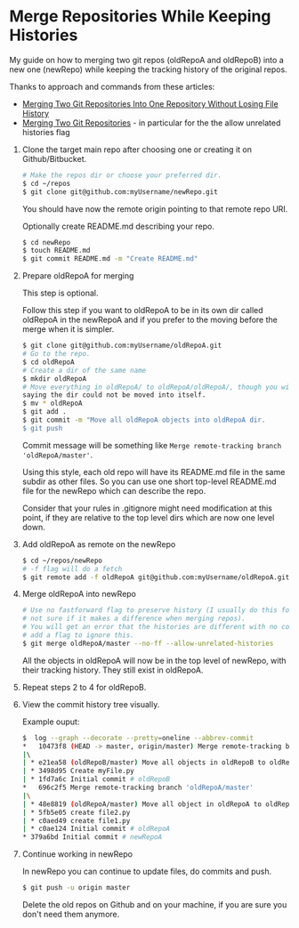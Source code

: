 # Merge Repositories While Keeping Histories

My guide on how to merging two git repos (oldRepoA and oldRepoB) into a new one (newRepo) while keeping the
tracking history of the original repos.

Thanks to approach and commands from these articles:
 - [Merging Two Git Repositories Into One Repository Without Losing File History](https://saintgimp.org/2013/01/22/merging-two-git-repositories-into-one-repository-without-losing-file-history/)
 - [Merging Two Git Repositories](https://blog.doismellburning.co.uk/merging-two-git-repositories/) - in particular for the the allow unrelated histories flag


1. Clone the target main repo after choosing one or creating it on Github/Bitbucket.

    ```bash
    # Make the repos dir or choose your preferred dir.
    $ cd ~/repos
    $ git clone git@github.com:myUsername/newRepo.git
    ```
    You should have now the remote origin pointing to that remote repo URI.

    Optionally create README.md describing your repo.
    ```bash
    $ cd newRepo
    $ touch README.md
    $ git commit README.md -m "Create README.md"
    ```

2. Prepare oldRepoA for merging

    This step is optional.

    Follow this step if you want to oldRepoA to be in its own dir called oldRepoA in the newRepoA 
    and if you prefer to the moving before the merge when it is simpler.

    ```bash
    $ git clone git@github.com:myUsername/oldRepoA.git
    # Go to the repo.
    $ cd oldRepoA
    # Create a dir of the same name
    $ mkdir oldRepoA
    # Move everything in oldRepoA/ to oldRepoA/oldRepoA/, though you will get a harmless error 
    saying the dir could not be moved into itself.
    $ mv * oldRepoA
    $ git add .
    $ git commit -m "Move all oldRepoA objects into oldRepoA dir.
    $ git push
    ```
  
    Commit message will be something like `Merge remote-tracking branch 'oldRepoA/master'`.

    Using this style, each old repo will have its README.md file in the same subdir as other files.
    So you can use one short top-level README.md file for the newRepo which can describe the repo.
    
    Consider that your rules in .gitignore might need modification at this point, if they are 
    relative to the top level dirs which are now one level down.

3. Add oldRepoA as remote on the newRepo

    ```bash
    $ cd ~/repos/newRepo
    # -f flag will do a fetch
    $ git remote add -f oldRepoA git@github.com:myUsername/oldRepoA.git
    ```

4. Merge oldRepoA into newRepo

    ```bash
    # Use no fastforward flag to preserve history (I usually do this for merginng branches, 
    # not sure if it makes a difference when merging repos).
    # You will get an error that the histories are different with no commits in common, so 
    # add a flag to ignore this.
    $ git merge oldRepoA/master --no-ff --allow-unrelated-histories
    ```
    All the objects in oldRepoA will now be in the top level of newRepo, with their tracking
    history. They still exist in oldRepoA.

5. Repeat steps 2 to 4 for oldRepoB.

6. View the commit history tree visually.

    Example ouput:
    
    ```bash
    $  log --graph --decorate --pretty=oneline --abbrev-commit
    *   10473f8 (HEAD -> master, origin/master) Merge remote-tracking branch 'oldRepoB/master'
    |\  
    | * e21ea58 (oldRepoB/master) Move all objects in oldRepoB to oldRepoB dir.
    | * 3498d95 Create myFile.py
    | * 1fd7a6c Initial commit # oldRepoB
    *   696c2f5 Merge remote-tracking branch 'oldRepoA/master'
    |\
    | * 48e8819 (oldRepoA/master) Move all object in oldRepoA to oldRepoA dir.
    | * 5fb5e05 create file2.py
    | * c0aed49 create file1.py
    | * c0ae124 Initial commit # oldRepoA
    * 379a6bd Initial commit # newRepoA
    ```

7. Continue working in newRepo

    In newRepo you can continue to update files, do commits and push.
    
    ```bash
    $ git push -u origin master
    ```
    
    Delete the old repos on Github and on your machine, if you are sure you don't need them anymore.
